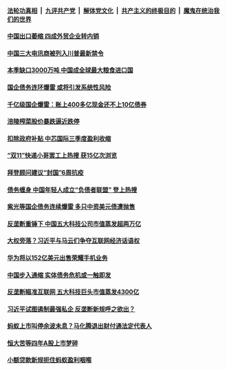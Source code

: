 

####  [法轮功真相](../../../../basic/blob/master/README.md?t=11151602) &nbsp;|&nbsp; [九评共产党](../../../../9ping.md/blob/master/README.md?t=11151602) &nbsp;|&nbsp; [解体党文化](../../../../jtdwh.md/blob/master/README.md?t=11151602)  &nbsp;|&nbsp; [共产主义的终极目的](../../../../gczydzjmd.md/blob/master/README.md?t=11151602) &nbsp;|&nbsp; [魔鬼在统治我们的世界](../../../../mgztzwmdsj.md/blob/master/README.md?t=11151602) 

#### [中国出口萎缩 四成外贸企业转内销](../pages/soh7/442636.md?t=11151602) 
#### [中国三大电讯商被列入川普最新禁令](../pages/soh7/442624.md?t=11151602) 
#### [本季缺口3000万吨 中国成全球最大粮食进口国](../pages/soh7/442615.md?t=11151602) 
#### [国企债务连环爆雷 或将引发系统性风险](../pages/soh7/442585.md?t=11151602) 
#### [千亿级国企爆雷：账上400多亿现金还不上10亿债券](../pages/soh7/442192.md?t=11151602) 
#### [涪陵榨菜股价暴跌逼近跌停](../pages/soh7/442186.md?t=11151602) 
#### [扣除政府补贴 中芯国际三季度盈利收缩](../pages/soh7/442180.md?t=11151602) 
#### [“双11”快递小哥罢工上热搜 获15亿次浏览](../pages/soh7/442174.md?t=11151602) 
#### [拜登顾问建议“封国”6周抗疫 ](../pages/soh7/441979.md?t=11151602) 
#### [债务缠身 中国年轻人成立“负债者联盟” 登上热搜](../pages/soh7/441835.md?t=11151602) 
#### [紫光等国企债务连续爆雷 多只中资美元债遭抛售](../pages/soh7/441829.md?t=11151602) 
#### [反垄断重锤下 中国五大科技公司市值蒸发超两万亿](../pages/soh7/441823.md?t=11151602) 
#### [大权旁落？习近平与马云们争夺互联网经济话语权](../pages/soh7/441787.md?t=11151602) 
#### [华为将以152亿美元出售荣耀手机业务](../pages/soh7/441376.md?t=11151602) 
#### [中国步入通缩 实体债务危机或一触即发](../pages/soh7/441373.md?t=11151602) 
#### [反垄断瞄准互联网 五大科技巨头市值蒸发4300亿](../pages/soh7/441358.md?t=11151602) 
#### [习近平试图遏制最强私企 反垄断新规呼之欲出？](../pages/soh7/441337.md?t=11151602) 
#### [蚂蚁上市叫停余波未息？马化腾退出财付通法定代表人](../pages/soh7/441271.md?t=11151602) 
#### [恒大苦等四年A股上市梦碎 ](../pages/soh7/440992.md?t=11151602) 
#### [小额贷款新规扼住蚂蚁盈利咽喉](../pages/soh7/440989.md?t=11151602) 
